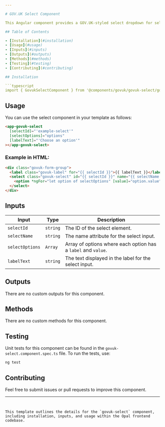 ```yaml
---

# GOV.UK Select Component

This Angular component provides a GOV.UK-styled select dropdown for selecting from a list of options.

## Table of Contents

- [Installation](#installation)
- [Usage](#usage)
- [Inputs](#inputs)
- [Outputs](#outputs)
- [Methods](#methods)
- [Testing](#testing)
- [Contributing](#contributing)

## Installation

```typescript
import { GovukSelectComponent } from '@components/govuk/govuk-select/govuk-select.component';
```

## Usage

You can use the select component in your template as follows:

```html
<app-govuk-select
  [selectId]="'example-select'"
  [selectOptions]="options"
  [labelText]="'Choose an option'"
></app-govuk-select>
```

### Example in HTML:

```html
<div class="govuk-form-group">
  <label class="govuk-label" for="{{ selectId }}">{{ labelText }}</label>
  <select class="govuk-select" id="{{ selectId }}" name="{{ selectName }}">
    <option *ngFor="let option of selectOptions" [value]="option.value">{{ option.label }}</option>
  </select>
</div>
```

## Inputs

| Input         | Type     | Description                                          |
| ------------- | -------- | ---------------------------------------------------- |
| `selectId`    | `string` | The ID of the select element.                        |
| `selectName`  | `string` | The name attribute for the select input.             |
| `selectOptions`| `Array`  | Array of options where each option has a `label` and `value`. |
| `labelText`   | `string` | The text displayed in the label for the select input.|

## Outputs

There are no custom outputs for this component.

## Methods

There are no custom methods for this component.

## Testing

Unit tests for this component can be found in the `govuk-select.component.spec.ts` file. To run the tests, use:

```bash
ng test
```

## Contributing

Feel free to submit issues or pull requests to improve this component.

---
```


This template outlines the details for the `govuk-select` component, including installation, inputs, and usage within the Opal frontend codebase.
